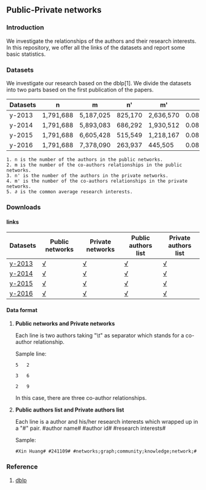 ## Public-Private networks ##

### Introduction ###

We investigate the relationships of the authors and their research interests. In this repository, we offer all the links of the datasets and report some basic statistics. 

### Datasets ###

We investigate our research based on the dblp[1]. We divide the datasets into two parts based on the first publication of the papers. 

Datasets| n | m | n' | m'| ∂ 
----|----|----|----|----|---
y-2013 | 1,791,688 | 5,187,025 | 825,170 | 2,636,570 | 0.0858634262805
y-2014 | 1,791,688 | 5,893,083 | 686,292 | 1,930,512 | 0.0873812023198
y-2015 | 1,791,688 | 6,605,428 | 515,549 | 1,218,167 | 0.0869090560066
y-2016 | 1,791,688 | 7,378,090 | 263,937 |  445,505  | 0.0828958851282
	
	1. n is the number of the authors in the public networks.
	2. m is the number of the co-authors relationships in the public networks.
	3. n' is the number of the authors in the private networks.
	4. m' is the number of the co-authors relationships in the private networks.
	5. ∂ is the common average research interests. 

### Downloads ###

#### links ####
Datasets| Public networks | Private networks | Public authors list | Private authors list | 
----|----|----|----|----
[y-2013](https://drive.google.com/drive/folders/1LbVCgFoKtWF98CVdQ_cdfPxfy-BwY0kV?usp=sharing) | [√](https://drive.google.com/file/d/1R_pwaOltJE_luJhgOfy21ZF_OnM25dFg/view?usp=sharing) | [√](https://drive.google.com/drive/folders/1klugWDnxI4Uhw4k32Y4CM13V8mmkaQbP?usp=sharing) | [√](https://drive.google.com/file/d/1m7xe8ue2d0aLWGtaN3TD3rOALDJ8G-nS/view?usp=sharing) | [√](https://drive.google.com/file/d/1hflsJUPGg05wOtu0qQiBGbae5CxY01J3/view?usp=sharing) 
[y-2014](https://drive.google.com/drive/folders/1oNpLKe7kqC_OGKgJddPNYrgvFtqqd9s4?usp=sharing) | [√](https://drive.google.com/open?id=1bXUzJXx4bwK4fAfBgcHtZMVS9_PFfKQx) | [√](https://drive.google.com/open?id=1y7vpsPVfEhcLOmz4WchUP3fvcVALGyWe) | [√](https://drive.google.com/open?id=1bXUzJXx4bwK4fAfBgcHtZMVS9_PFfKQx) | [√](https://drive.google.com/open?id=1sjPNv4vOvt4QXkgsTTWTDucHE-KFm53l) 
[y-2015](https://drive.google.com/drive/folders/1dqimeQLSKcaCjBXmBY_2quSgKxUCw7zr?usp=sharing) | [√](https://drive.google.com/open?id=129ZksL622Q_YTNPP_tH43tbMRhuYUJdT) | [√](https://drive.google.com/open?id=1AhK04-RXCApZdmVCdcrQCRTz1Uf5eKHF) | [√](https://drive.google.com/open?id=1RdDkdwgTbNSoGSt3_HQp8z_BrflwyqW0) | [√](https://drive.google.com/open?id=1W8cAONtRocJ_NxERET-tO7j6DUsjiWIe)  
[y-2016](https://drive.google.com/drive/folders/19p7FAZj-KMCvDG8Mk0zyct3s0OGEhmgB?usp=sharing) | [√](https://drive.google.com/open?id=1YC2sVQF3lVr8mm-grDr0xolSRhM-05ME) | [√](https://drive.google.com/open?id=1J7KJqlA3m9j3-bXjJAe5YOz8FwdHVWB1) | [√](https://drive.google.com/open?id=1E-5le1mAait60e3I0B5FDuFEso3C0AL_) | [√](https://drive.google.com/open?id=1BmwkaerV1K3qUpRRF_lor2RrBa34Ie-f)  

#### Data format ####

1. **Public networks and Private networks**
	
	Each line is two authors taking "\t" as separator which stands for a co-author relationship. 
	

	Sample line:
	
	```
	5	2
	
	3	6
	
	2	9
	```	
	In this case, there are three co-author relationships. 

2. **Public authors list and Private authors list**

	Each line is a author and his/her research interests which wrapped up in a "#" pair. #author name# #author id# #research interests#
	
	Sample:
	
	```
	#Xin Huang# #241109# #networks;graph;community;knowledge;network;#
	```
### Reference ###

1. [dblp](http://dblp.uni-trier.de)
